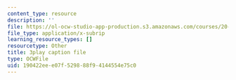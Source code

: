 ```yaml
---
content_type: resource
description: ''
file: https://ol-ocw-studio-app-production.s3.amazonaws.com/courses/20-219-becoming-the-next-bill-nye-writing-and-hosting-the-educational-show-january-iap-2015/190422eee07f529888f94144554e75c0_es4aS15Y_Ck.vtt
file_type: application/x-subrip
learning_resource_types: []
resourcetype: Other
title: 3play caption file
type: OCWFile
uid: 190422ee-e07f-5298-88f9-4144554e75c0
---
```

